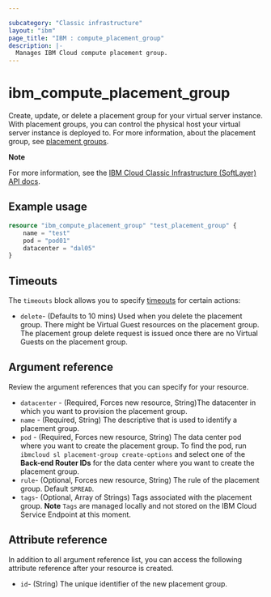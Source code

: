 ```yaml
---

subcategory: "Classic infrastructure"
layout: "ibm"
page_title: "IBM : compute_placement_group"
description: |-
  Manages IBM Cloud compute placement group.
---
```



# ibm_compute_placement_group
Create, update, or delete a placement group for your virtual server instance. With placement groups, you can control the physical host your virtual server instance is deployed to. For more information, about the placement group, see [placement groups](https://cloud.ibm.com/docs/virtual-servers?topic=virtual-servers-placement-groups). 

**Note**

For more information, see the [IBM Cloud Classic Infrastructure (SoftLayer) API docs](https://softlayer.github.io/reference/datatypes/SoftLayer_Virtual_PlacementGroup).

## Example usage

```terraform
resource "ibm_compute_placement_group" "test_placement_group" {
    name = "test"
    pod = "pod01"
    datacenter = "dal05"  
}
```

## Timeouts
The `timeouts` block allows you to specify [timeouts](https://www.terraform.io/docs/language/resources/syntax.html) for certain actions:  

- `delete`- (Defaults to 10 mins) Used when you delete the placement group. There might be Virtual Guest resources on the placement group. The placement group delete request is issued once there are no Virtual Guests on the placement group.

## Argument reference
Review the argument references that you can specify for your resource. 

- `datacenter` - (Required, Forces new resource, String)The datacenter in which you want to provision the placement group.
- `name` - (Required, String) The descriptive that is used to identify a placement group.
- `pod` - (Required, Forces new resource, String) The data center pod where you want to create the placement group. To find the pod, run `ibmcloud sl placement-group create-options` and select one of the **Back-end Router IDs** for the data center where you want to create the placement group.
- `rule`- (Optional, Forces new resource, String) The rule of the placement group. Default `SPREAD`.
- `tags`- (Optional, Array of Strings) Tags associated with the placement group. **Note** `Tags` are managed locally and not stored on the IBM Cloud Service Endpoint at this moment.

## Attribute reference
In addition to all argument reference list, you can access the following attribute reference after your resource is created.

- `id`- (String) The unique identifier of the new placement group.
